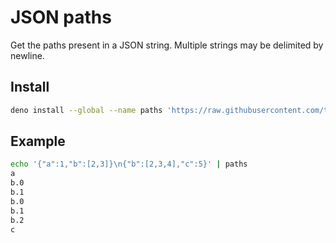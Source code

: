 # JSON paths

Get the paths present in a JSON string. Multiple strings may be delimited by newline.

## Install

```sh
deno install --global --name paths 'https://raw.githubusercontent.com/tjconcept/json-paths/refs/heads/main/index.js'
```

## Example

```sh
echo '{"a":1,"b":[2,3]}\n{"b":[2,3,4],"c":5}' | paths
a
b.0
b.1
b.0
b.1
b.2
c
```
